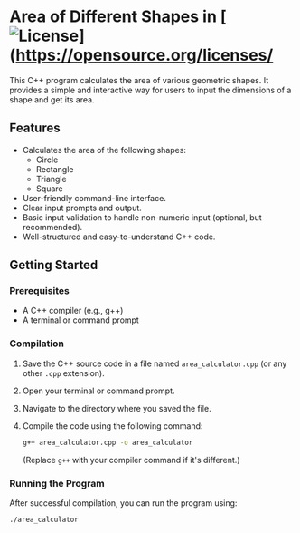 # Area of Different Shapes in [![License](https://img.shields.io/badge/License-MIT-yellow.svg)](https://opensource.org/licenses/
This C++ program calculates the area of various geometric shapes. It provides a simple and interactive way for users to input the dimensions of a shape and get its area.

## Features

* Calculates the area of the following shapes:
    * Circle
    * Rectangle
    * Triangle
    * Square
* User-friendly command-line interface.
* Clear input prompts and output.
* Basic input validation to handle non-numeric input (optional, but recommended).
* Well-structured and easy-to-understand C++ code.

## Getting Started

### Prerequisites

* A C++ compiler (e.g., g++)
* A terminal or command prompt

### Compilation

1.  Save the C++ source code in a file named `area_calculator.cpp` (or any other `.cpp` extension).
2.  Open your terminal or command prompt.
3.  Navigate to the directory where you saved the file.
4.  Compile the code using the following command:

    ```bash
    g++ area_calculator.cpp -o area_calculator
    ```

    (Replace `g++` with your compiler command if it's different.)

### Running the Program

After successful compilation, you can run the program using:

```bash
./area_calculator
